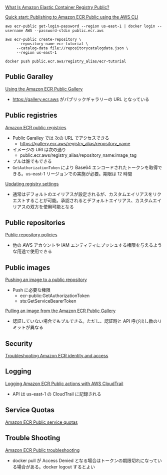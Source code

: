 
[What Is Amazon Elastic Container Registry Public?](https://docs.aws.amazon.com/ja_jp/AmazonECR/latest/public/what-is-ecr.html)



[Quick start: Publishing to Amazon ECR Public using the AWS CLI](https://docs.aws.amazon.com/ja_jp/AmazonECR/latest/public/getting-started-cli.html)

```
aws ecr-public get-login-password --region us-east-1 | docker login --username AWS --password-stdin public.ecr.aws

aws ecr-public create-repository \
     --repository-name ecr-tutorial \
     --catalog-data file://repositorycatalogdata.json \
     --region us-east-1

docker push public.ecr.aws/registry_alias/ecr-tutorial
```



## Public Garalley

[Using the Amazon ECR Public Gallery](https://docs.aws.amazon.com/ja_jp/AmazonECR/latest/public/public-gallery.html)

* https://gallery.ecr.aws がパブリックギャラリーの URL となっている



## Public registries

[Amazon ECR public registries](https://docs.aws.amazon.com/ja_jp/AmazonECR/latest/public/public-registries.html)

* Public Garalley では 次の URL でアクセスできる
  * https://gallery.ecr.aws/registry_alias/repository_name
* イメージの URI は次の通り
  * public.ecr.aws/registry_alias/repository_name:image_tag
* プルは誰でもできる
* `GetAuthorizationToken` により Base64 エンコードされたトークンを取得できる。us-east-1 リージョンでの実施が必要。期限は 12 時間


[Updating registry settings](https://docs.aws.amazon.com/ja_jp/AmazonECR/latest/public/public-registry-settings.html)

* 通常はデフォルトのエイリアスが設定されるが、カスタムエイリアスをリクエストすることが可能。承認されるとデフォルトエイリアス、カスタムエイリアスの双方を使用可能となる



## Public repositories

[Public repository policies](https://docs.aws.amazon.com/ja_jp/AmazonECR/latest/public/public-repository-policies.html)

* 他の AWS アカウントや IAM エンティティにプッシュする権限を与えるような用途で使用できる



## Public images

[Pushing an image to a public repository](https://docs.aws.amazon.com/ja_jp/AmazonECR/latest/public/docker-push-ecr-image.html)

* Push に必要な権限
  * ecr-public:GetAuthorizationToken
  * sts:GetServiceBearerToken


[Pulling an image from the Amazon ECR Public Gallery](https://docs.aws.amazon.com/ja_jp/AmazonECR/latest/public/docker-pull-ecr-image.html)

* 認証していない場合でもプルできる。ただし、認証時と API 呼び出し数のリミットが異なる



## Security

[Troubleshooting Amazon ECR identity and access](https://docs.aws.amazon.com/ja_jp/AmazonECR/latest/public/security_iam_troubleshoot.html)



## Logging

[Logging Amazon ECR Public actions with AWS CloudTrail](https://docs.aws.amazon.com/ja_jp/AmazonECR/latest/public/logging-using-cloudtrail.html)

* API は us-east-1 の CloudTrail に記録される



## Service Quotas

[Amazon ECR Public service quotas](https://docs.aws.amazon.com/ja_jp/AmazonECR/latest/public/public-service-quotas.html)



## Trouble Shooting

[Amazon ECR Public troubleshooting](https://docs.aws.amazon.com/ja_jp/AmazonECR/latest/public/public-troubleshooting.html)

* docker pull が Access Denied となる場合はトークンの期限切れになっている場合がある。docker logout するとよい


